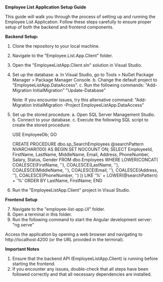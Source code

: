 ****Employee List Application Setup Guide****

This guide will walk you through the process of setting up and running the Employee List Application. 
Follow these steps carefully to ensure proper setup of both the backend and frontend components.

**Backend Setup:**
1. Clone the repository to your local machine.
2. Navigate to the "Employee.List.App.Client" folder.
3. Open the "EmployeeListApp.Client.sln" solution in Visual Studio.
4. Set up the database:
    a. In Visual Studio, go to Tools > NuGet Package Manager > Package Manager Console.
    b. Change the default project to "EmployeeListApp.DataAccess".
    c. Run the following commands:
    "Add-Migration InitialMigration"
    "Update-Database"
   
    Note: If you encounter issues, try this alternative command:
    "Add-Migration InitialMigration -Project EmployeeListApp.DataAccess"

5. Set up the stored procedure:
    a. Open SQL Server Management Studio.
    b. Connect to your database.
    c. Execute the following SQL script to create the stored procedure:
    
    USE EmployeeDb;
    GO
    
    CREATE PROCEDURE dbo.sp_SearchEmployees
        @searchPattern NVARCHAR(100)
    AS
    BEGIN
        SET NOCOUNT ON;
        SELECT EmployeeId, FirstName, LastName, MiddleName, Email, Address, PhoneNumber, Salary, Status, Gender
        FROM dbo.Employees
        WHERE LOWER(CONCAT(
            COALESCE(FirstName, ''),
            COALESCE(LastName, ''),
            COALESCE(MiddleName, ''),
            COALESCE(Email, ''),
            COALESCE(Address, ''),
            COALESCE(PhoneNumber, '')
        )) LIKE '%' + LOWER(@searchPattern) + '%'
        ORDER BY LastName, FirstName;
    END

6. Run the "EmployeeListApp.Client" project in Visual Studio.

**Frontend Setup**

7. Navigate to the "employee-list-app.UI" folder.
8. Open a terminal in this folder.
9. Run the following command to start the Angular development server: "ng serve"

Access the application by opening a web browser and navigating to http://localhost:4200 (or the URL provided in the terminal).

**Important Notes**
1. Ensure that the backend API (EmployeeListApp.Client) is running before starting the frontend.
2. If you encounter any issues, double-check that all steps have been followed correctly and that all necessary dependencies are installed.
